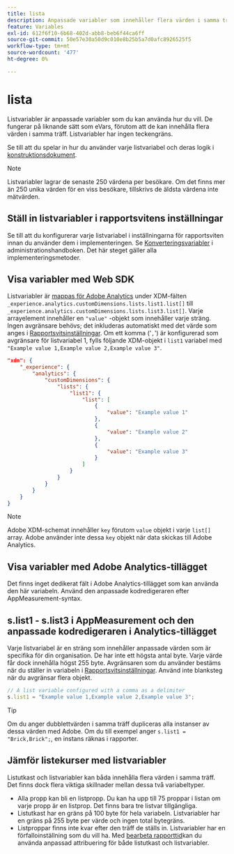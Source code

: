 ```yaml
---
title: lista
description: Anpassade variabler som innehåller flera värden i samma träff.
feature: Variables
exl-id: 612f6f10-6b68-402d-abb8-beb6f44ca6ff
source-git-commit: 50e57e30a50d9c010e8b25b5a7d0afc8926525f5
workflow-type: tm+mt
source-wordcount: '477'
ht-degree: 0%

---
```


# lista

Listvariabler är anpassade variabler som du kan använda hur du vill. De fungerar på liknande sätt som eVars, förutom att de kan innehålla flera värden i samma träff. Listvariabler har ingen teckengräns.

Se till att du spelar in hur du använder varje listvariabel och deras logik i [konstruktionsdokument](../../prepare/solution-design.md).

>[!NOTE]
>
>Listvariabler lagrar de senaste 250 värdena per besökare. Om det finns mer än 250 unika värden för en viss besökare, tillskrivs de äldsta värdena inte mätvärden.

## Ställ in listvariabler i rapportsvitens inställningar

Se till att du konfigurerar varje listvariabel i inställningarna för rapportsviten innan du använder dem i implementeringen. Se [Konverteringsvariabler](/help/admin/admin/conversion-var-admin/list-var-admin.md) i administrationshandboken. Det här steget gäller alla implementeringsmetoder.

## Visa variabler med Web SDK

Listvariabler är [mappas för Adobe Analytics](https://experienceleague.adobe.com/docs/analytics/implementation/aep-edge/variable-mapping.html) under XDM-fälten `_experience.analytics.customDimensions.lists.list1.list[]` till `_experience.analytics.customDimensions.lists.list3.list[]`. Varje arrayelement innehåller en `"value"` -objekt som innehåller varje sträng. Ingen avgränsare behövs; det inkluderas automatiskt med det värde som anges i [Rapportsvitsinställningar](/help/admin/admin/conversion-var-admin/list-var-admin.md). Om ett komma (&#39;`,`&#39;) är konfigurerad som avgränsare för listvariabel 1, fylls följande XDM-objekt i `list1` variabel med `"Example value 1,Example value 2,Example value 3"`.

```json
"xdm": {
    "_experience": {
        "analytics": {
            "customDimensions": {
                "lists": {
                    "list1": {
                        "list": [
                            {
                                "value": "Example value 1"
                            },
                            {
                                "value": "Example value 2"
                            },
                            {
                                "value": "Example value 3"
                            }
                        ]
                    }
                }
            }
        }
    }
}
```

>[!NOTE]
>
>Adobe XDM-schemat innehåller `key` förutom `value` objekt i varje `list[]` array. Adobe använder inte dessa `key` objekt när data skickas till Adobe Analytics.

## Visa variabler med Adobe Analytics-tillägget

Det finns inget dedikerat fält i Adobe Analytics-tillägget som kan använda den här variabeln. Använd den anpassade kodredigeraren efter AppMeasurement-syntax.

## s.list1 - s.list3 i AppMeasurement och den anpassade kodredigeraren i Analytics-tillägget

Varje listvariabel är en sträng som innehåller anpassade värden som är specifika för din organisation. De har inte ett högsta antal byte. Varje värde får dock innehålla högst 255 byte. Avgränsaren som du använder bestäms när du ställer in variabeln i [Rapportsvitsinställningar](/help/admin/admin/conversion-var-admin/list-var-admin.md). Använd inte blanksteg när du avgränsar flera objekt.

```js
// A list variable configured with a comma as a delimiter
s.list1 = "Example value 1,Example value 2,Example value 3";
```

>[!TIP]
>
>Om du anger dubblettvärden i samma träff dupliceras alla instanser av dessa värden med Adobe. Om du till exempel anger `s.list1 = "Brick,Brick";`, en instans räknas i rapporter.

## Jämför listekurser med listvariabler

Listutkast och listvariabler kan båda innehålla flera värden i samma träff. Det finns dock flera viktiga skillnader mellan dessa två variabeltyper.

* Alla propp kan bli en listpropp. Du kan ha upp till 75 proppar i listan om varje propp är en listprop. Det finns bara tre listvar tillgängliga.
* Listutkast har en gräns på 100 byte för hela variabeln. Listvariabler har en gräns på 255 byte per värde och ingen total bytegräns.
* Listproppar finns inte kvar efter den träff de ställs in. Listvariabler har en förfalloinställning som du vill ha. Med [bearbeta rapporttid](/help/components/vrs/vrs-report-time-processing.md)kan du använda anpassad attribuering för både listutkast och listvariabler.
